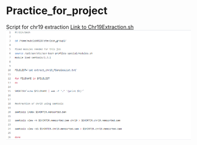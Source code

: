 # Practice_for_project

Script for chr19 extraction
[Link to Chr19Extraction.sh](https://github.com/Sujaur-Rahman/Practice_for_project/blob/main/Images/Chr19Extraction.png)
![This is an image](https://github.com/Sujaur-Rahman/Practice_for_project/blob/main/Images/Chr19Extraction.png)
